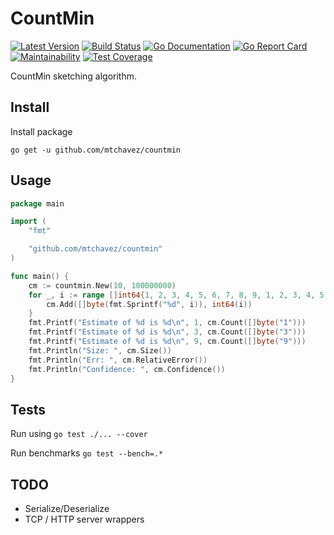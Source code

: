 # CountMin

[![Latest Version](http://img.shields.io/github/release/mtchavez/countmin.svg?style=flat-square)](https://github.com/mtchavez/countmin/releases)
[![Build Status](https://travis-ci.org/mtchavez/countmin.svg?branch=master)](https://travis-ci.org/mtchavez/countmin)
[![Go Documentation](http://img.shields.io/badge/go-documentation-blue.svg?style=flat-square)](http://godoc.org/github.com/mtchavez/countmin)
[![Go Report Card](https://goreportcard.com/badge/github.com/mtchavez/countmin)](https://goreportcard.com/report/github.com/mtchavez/countmin)
[![Maintainability](https://api.codeclimate.com/v1/badges/9915ffa2990295885e85/maintainability)](https://codeclimate.com/github/mtchavez/countmin/maintainability)
[![Test Coverage](https://api.codeclimate.com/v1/badges/9915ffa2990295885e85/test_coverage)](https://codeclimate.com/github/mtchavez/countmin/test_coverage)

CountMin sketching algorithm.

## Install

Install package

`go get -u github.com/mtchavez/countmin`

## Usage

```go
package main

import (
	"fmt"

	"github.com/mtchavez/countmin"
)

func main() {
	cm := countmin.New(10, 100000000)
	for _, i := range []int64{1, 2, 3, 4, 5, 6, 7, 8, 9, 1, 2, 3, 4, 5, 6, 7, 8, 9, 1} {
		cm.Add([]byte(fmt.Sprintf("%d", i)), int64(i))
	}
	fmt.Printf("Estimate of %d is %d\n", 1, cm.Count([]byte("1")))
	fmt.Printf("Estimate of %d is %d\n", 3, cm.Count([]byte("3")))
	fmt.Printf("Estimate of %d is %d\n", 9, cm.Count([]byte("9")))
	fmt.Println("Size: ", cm.Size())
	fmt.Println("Err: ", cm.RelativeError())
	fmt.Println("Confidence: ", cm.Confidence())
}
```

## Tests

Run using `go test ./... --cover`

Run benchmarks `go test --bench=.*`

## TODO

* Serialize/Deserialize
* TCP / HTTP server wrappers
